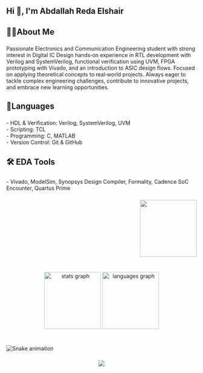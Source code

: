 <h2 align="left">Hi 👋, I'm Abdallah  Reda Elshair</h2>

###

<h2 align="left">👷‍♂️About Me</h2>

###

<p align="left">Passionate Electronics and Communication Engineering student with strong interest in Digital IC Design hands‑on experience in RTL development with Verilog and SystemVerilog, functional verification using UVM, FPGA prototyping with Vivado, and an introduction to ASIC design flows. Focused on applying theoretical concepts to real‑world projects. Always eager to tackle complex engineering challenges, contribute to innovative projects, and embrace new learning opportunities.</p>

###

<h2 align="left">📝Languages</h2>

###

<p align="left">- HDL & Verification: Verilog, SystemVerilog, UVM    <br>- Scripting: TCL  <br>- Programming: C, MATLAB  <br>- Version Control: Git & GitHub</p>

###

<h2 align="left">🛠️ EDA  Tools</h2>

###

<p align="left">- Vivado, ModelSim, Synopsys Design Compiler, Formality, Cadence SoC Encounter, Quartus Prime</p>

###

<div align="right">
  <img height="150" src="https://media1.giphy.com/media/v1.Y2lkPTc5MGI3NjExdnZhMXE0cTQ2dzRya2JhZHEya2Z5Z2NxMDhoMThsZ254cXpld2Q3MSZlcD12MV9pbnRlcm5hbF9naWZfYnlfaWQmY3Q9Zw/jtXRDVzaCPXSynUz7h/giphy.gif"  />
</div>

###

<br clear="both">

<div align="center">
  <img src="https://github-readme-stats.vercel.app/api?username=El4a3er25&hide_title=false&hide_rank=false&show_icons=true&include_all_commits=true&count_private=true&disable_animations=false&theme=dracula&locale=en&hide_border=false" height="150" alt="stats graph"  />
  <img src="https://github-readme-stats.vercel.app/api/top-langs?username=El4a3er25&locale=en&hide_title=false&layout=compact&card_width=320&langs_count=5&theme=dracula&hide_border=false" height="150" alt="languages graph"  />
</div>

###

<br clear="both">

<img src="https://raw.githubusercontent.com/El4a3er25/El4a3er25/output/snake.svg" alt="Snake animation" />

###

<div align="center">
  <img src="https://visitor-badge.laobi.icu/badge?page_id=El4a3er25.El4a3er25&"  />
</div>

###
